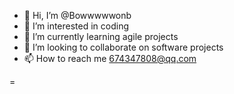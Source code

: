 - 👋 Hi, I’m @Bowwwwwonb
- 👀 I’m interested in coding
- 🌱 I’m currently learning agile projects
- 💞️ I’m looking to collaborate on software projects
- 📫 How to reach me 674347808@qq.com

<!---
Bowwwwwonb/Bowwwwwonb is a ✨ special ✨ repository because its `README.md` (this file) appears on your GitHub profile.
You can click the Preview link to take a look at your changes.
--->
=
